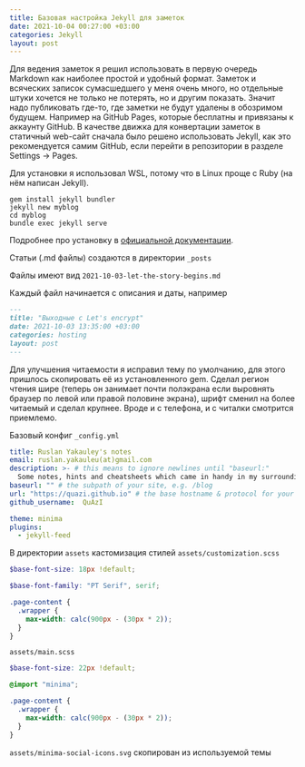 ```yaml
---
title: Базовая настройка Jekyll для заметок
date: 2021-10-04 00:27:00 +03:00
categories: Jekyll
layout: post
---
```


Для ведения заметок я решил использовать в первую очередь Markdown как наиболее простой и удобный формат. Заметок и всяческих записок сумасшедшего у меня очень много, но отдельные штуки хочется не только не потерять, но и другим показать. Значит надо публиковать где-то, где заметки не будут удалены в обозримом будущем. Например на GitHub Pages, которые бесплатны и привязаны к аккаунту GitHub. В качестве движка для конвертации заметок в статичный web-сайт сначала было решено использовать Jekyll, как это рекомендуется самим GitHub, если перейти в репозитории в разделе Settings -> Pages.

Для установки я использовал WSL, потому что в Linux проще с Ruby (на нём написан Jekyll).
```
gem install jekyll bundler
jekyll new myblog
cd myblog
bundle exec jekyll serve
```

Подробнее про установку в [официальной документации](https://jekyllrb.com/docs/#instructions).

Статьи (.md файлы) создаются в директории `_posts`

Файлы имеют вид `2021-10-03-let-the-story-begins.md`

Каждый файл начинается с  описания и даты, например
```markdown
---
title: "Выходные с Let's encrypt"
date: 2021-10-03 13:35:00 +03:00
categories: hosting
layout: post
---
```

Для улучшения читаемости я исправил тему по умолчанию, для этого пришлось скопировать её из установленного gem. Сделал регион чтения шире (теперь он занимает почти полэкрана если выровнять браузер по левой или правой половине экрана), шрифт сменил на более читаемый и сделал крупнее. Вроде и с телефона, и с читалки смотрится приемлемо.

Базовый конфиг `_config.yml`
```yaml
title: Ruslan Yakauley's notes
email: ruslan.yakauleu(at)gmail.com
description: >- # this means to ignore newlines until "baseurl:"
  Some notes, hints and cheatsheets which came in handy in my surrounding
baseurl: "" # the subpath of your site, e.g. /blog
url: "https://quazi.github.io" # the base hostname & protocol for your site, e.g. http://example.com
github_username:  QuAzI

theme: minima
plugins:
  - jekyll-feed
```

В директории `assets` кастомизация стилей
`assets/customization.scss`
```scss
$base-font-size: 18px !default;

$base-font-family: "PT Serif", serif;

.page-content {
  .wrapper {
    max-width: calc(900px - (30px * 2));
  }
}
```

`assets/main.scss`
```scss
$base-font-size: 22px !default;

@import "minima";

.page-content {
  .wrapper {
    max-width: calc(900px - (30px * 2));
  }
}
```

`assets/minima-social-icons.svg` скопирован из используемой темы

